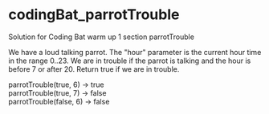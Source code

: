 # codingBat_parrotTrouble
Solution for Coding Bat warm up 1 section parrotTrouble

We have a loud talking parrot. The "hour" parameter is the current hour time in the range 0..23. We are in trouble if the parrot is talking and the hour is before 7 or after 20. Return true if we are in trouble. <br>

parrotTrouble(true, 6) → true <br>
parrotTrouble(true, 7) → false <br>
parrotTrouble(false, 6) → false <br>

